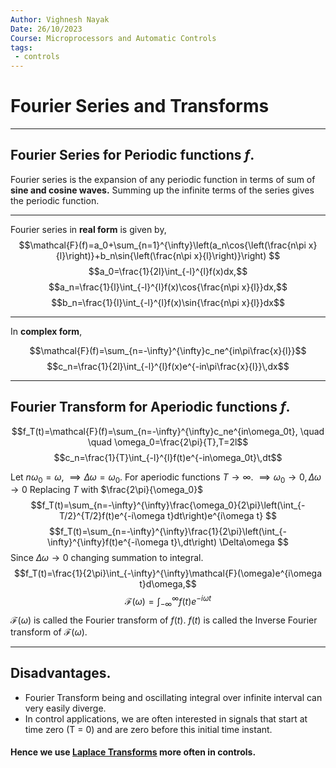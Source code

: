 ```yaml
---
Author: Vighnesh Nayak
Date: 26/10/2023
Course: Microprocessors and Automatic Controls
tags:
 - controls
---
```

# Fourier Series and Transforms
---

## Fourier Series for Periodic functions $f$.
Fourier series is the expansion of any periodic function in terms of sum of **sine and cosine waves.** Summing up the infinite terms of the series gives the periodic function. 

---
Fourier series in **real form** is given by,
$$\mathcal{F}(f)=a_0+\sum_{n=1}^{\infty}\left(a_n\cos{\left(\frac{n\pi x}{l}\right)}+b_n\sin{\left(\frac{n\pi x}{l}\right)}\right) $$
$$a_0=\frac{1}{2l}\int_{-l}^{l}f(x)dx,$$
$$a_n=\frac{1}{l}\int_{-l}^{l}f(x)\cos{\frac{n\pi x}{l}}dx,$$
$$b_n=\frac{1}{l}\int_{-l}^{l}f(x)\sin{\frac{n\pi x}{l}}dx$$

---
In **complex form**,

$$\mathcal{F}(f)=\sum_{n=-\infty}^{\infty}c_ne^{in\pi\frac{x}{l}}$$
$$c_n=\frac{1}{2l}\int_{-l}^{l}f(x)e^{-in\pi\frac{x}{l}}\,dx$$

---
## Fourier Transform for Aperiodic functions $f$.

$$f_T(t)=\mathcal{F}(f)=\sum_{n=-\infty}^{\infty}c_ne^{in\omega_0t}, \quad \quad \omega_0=\frac{2\pi}{T},T=2l$$
$$c_n=\frac{1}{T}\int_{-l}^{l}f(t)e^{-in\omega_0t}\,dt$$

Let $n\omega_0=\omega$, $\implies \Delta\omega=\omega_0$.
For aperiodic functions $T\to\infty$. $\implies \omega_0\to0, \Delta\omega\to0$
Replacing $T$ with $\frac{2\pi}{\omega_0}$
$$f_T(t)=\sum_{n=-\infty}^{\infty}\frac{\omega_0}{2\pi}\left(\int_{-T/2}^{T/2}f(t)e^{-i\omega t}dt\right)e^{i\omega t} $$
$$f_T(t)=\sum_{n=-\infty}^{\infty}\frac{1}{2\pi}\left(\int_{-\infty}^{\infty}f(t)e^{-i\omega t}\,dt\right) \Delta\omega $$
Since $\Delta\omega\to0$ changing summation to integral.
$$f_T(t)=\frac{1}{2\pi}\int_{-\infty}^{\infty}\mathcal{F}(\omega)e^{i\omega t}d\omega,$$
$$\mathcal{F}(\omega)=\int_{-\infty}^{\infty}f(t)e^{-i\omega t} $$
$\mathcal{F}(\omega)$ is called the Fourier transform of $f(t)$.
$f(t)$ is called the Inverse Fourier transform of $\mathcal{F}(\omega)$.

---
## Disadvantages.
- Fourier Transform being and oscillating integral over infinite interval can very easily diverge.
- In control applications, we are often interested in signals that start at time zero (T = 0) and are zero before this initial time instant.
#### Hence we use [Laplace Transforms](Laplace%20Transforms.md) more often in controls.
